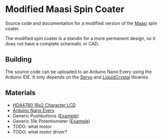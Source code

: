 # Modified Maasi Spin Coater

Source code and documentation for a modified version of the [Maasi](https://github.com/klotzsch-lab/Maasi) spin coater.

The modified spin coater is a standin for a more permanent design,
so it does not have a complete schematic or CAD.

## Building

The source code can be uploaded to an Arduino Nano Every using the Arduino IDE.
It only depends on the
[Servo](https://docs.arduino.cc/libraries/servo/) and 
[LiquidCrystal](https://docs.arduino.cc/libraries/liquidcrystal/) libraries.

## Materials

- [HD44780 16x2 Character LCD](https://www.amazon.com/HiLetgo-Character-Backlight-MEGA2560-Raspberry/dp/B079M3GWFG/)
- [Arduino Nano Every](https://www.amazon.com/Arduino-Nano-Every-headers-Mounted/dp/B07WWK29XF/)
- Generic Pushbuttons ([Example](https://www.amazon.com/TWTADE-Yellow-Orange-6x6x5mm-Tactile/dp/B07C7211PJ/))
- Generic 10k Potentiometer ([Example](https://www.amazon.com/BOJACK-Variable-Resistor-Potentiometer-Assortment/dp/B07WHJMVR4/))
- TODO: what motor
- TODO: what motor driver?